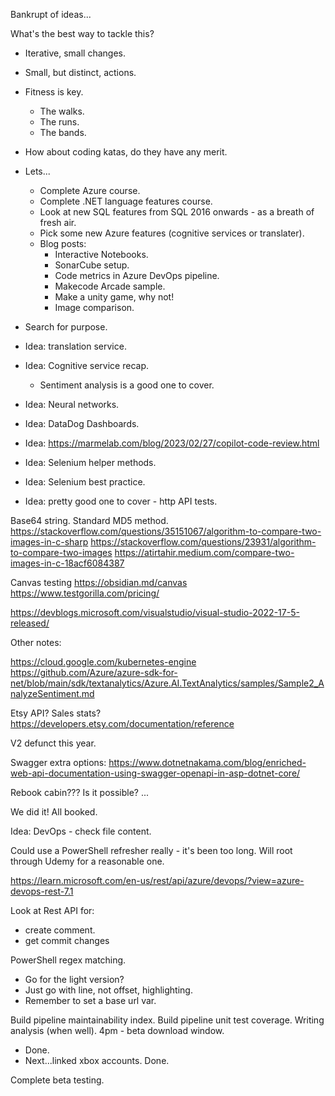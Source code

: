 Bankrupt of ideas...

What's the best way to tackle this?
- Iterative, small changes.
- Small, but distinct, actions.
- Fitness is key. 
	- The walks.
	- The runs.
	- The bands.
- How about coding katas, do they have any merit.
- Lets...
	- Complete Azure course.
	- Complete .NET language features course.
	- Look at new SQL features from SQL 2016 onwards - as a breath of fresh air.
	- Pick some new Azure features (cognitive services or translater).
	- Blog posts:
		- Interactive Notebooks.
		- SonarCube setup.
		- Code metrics in Azure DevOps pipeline.
		- Makecode Arcade sample.
		- Make a unity game, why not!
		- Image comparison.
- Search for purpose.

- Idea: translation service.
- Idea: Cognitive service recap.
	- Sentiment analysis is a good one to cover.
- Idea: Neural networks. 
- Idea: DataDog Dashboards.
- Idea: https://marmelab.com/blog/2023/02/27/copilot-code-review.html
- Idea: Selenium helper methods. 
- Idea: Selenium best practice. 
- Idea: pretty good one to cover - http API tests.

Base64 string.
Standard MD5 method.
https://stackoverflow.com/questions/35151067/algorithm-to-compare-two-images-in-c-sharp
https://stackoverflow.com/questions/23931/algorithm-to-compare-two-images
https://atirtahir.medium.com/compare-two-images-in-c-18acf6084387

Canvas testing
https://obsidian.md/canvas
https://www.testgorilla.com/pricing/

https://devblogs.microsoft.com/visualstudio/visual-studio-2022-17-5-released/

Other notes:

https://cloud.google.com/kubernetes-engine
https://github.com/Azure/azure-sdk-for-net/blob/main/sdk/textanalytics/Azure.AI.TextAnalytics/samples/Sample2_AnalyzeSentiment.md

Etsy API? Sales stats? 
https://developers.etsy.com/documentation/reference

V2 defunct this year.

Swagger extra options:
https://www.dotnetnakama.com/blog/enriched-web-api-documentation-using-swagger-openapi-in-asp-dotnet-core/

Rebook cabin??? Is it possible?
...

We did it! All booked.

Idea: DevOps - check file content.

Could use a PowerShell refresher really - it's been too long. Will root through Udemy for a reasonable one.

https://learn.microsoft.com/en-us/rest/api/azure/devops/?view=azure-devops-rest-7.1

Look at Rest API for:
- create comment. 
- get commit changes

PowerShell regex matching.
- Go for the light version?
- Just go with line, not offset, highlighting.
- Remember to set a base url var.

Build pipeline maintainability index.
Build pipeline unit test coverage.
Writing analysis (when well). 
4pm - beta download window.
- Done.
- Next...linked xbox accounts. Done.

Complete beta testing.
